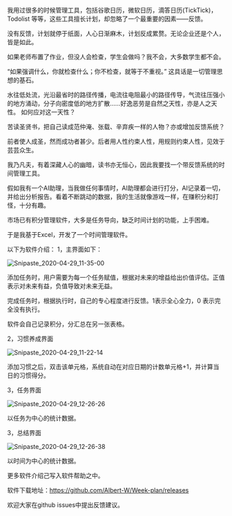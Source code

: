 我用过很多的时候管理工具，包括谷歌日历，微软日历，滴答日历(TickTick)，Todolist 等等，这些工具擅长计划，却忽略了一个最重要的因素——反馈。

没有反馈，计划就停于纸面，人心日渐麻木，计划反成累赘。无论企业还是个人，皆是如此。 

如果老师布置了作业，但没人会检查，学生会做吗？我不会，大多数学生都不会。 

“如果强调什么，你就检查什么；你不检查，就等于不重视。” 这具话是一切管理思想的基石。

水往低处流，光沿最省时的路径传播，电流往电阻最小的路径传导，气流往压强小的地方涌动，分子向密度低的地方扩散……好逸恶劳是自然之天性，亦是人之天性。
如何应对这一天性？

苦读圣贤书，把自己读成范仲淹、张载、辛弃疾一样的人物？亦或增加反馈系统？

前者使人成圣，然而成功者甚少。后者用人性约束人性，用规则约束人性，见效于芸芸众生。

我乃凡夫，有着深藏人心的幽暗，读书亦无恒心，因此我要找一个带反馈系统的时间管理工具。 

假如我有一个AI助理，当我做任何事情时，AI助理都会进行打分，AI记录着一切，并给出分析报告。看着不断跳动的数据，我的生活就像游戏一样，在赚积分和打怪，十分有趣。

市场已有积分管理软件，大多是任务导向，缺乏时间计划的功能，上手困难。 

于是我基于Excel，开发了一个时间管理软件。

以下为软件介绍：
1，主界面如下：

![Snipaste_2020-04-29_11-35-00](https://user-images.githubusercontent.com/21038139/80590823-7e3b0e80-8a14-11ea-92b0-8fdb400ef1b1.png)

添加任务时，用户需要为每一个任务赋值，根据对未来的增益给出价值评估。正值表示对未来有益，负值导致对未来无益。 

完成任务时，根据执行时，自己的专心程度进行反馈。1表示全心全力，0 表示完全没有执行。

软件会自己记录积分，分汇总在另一张表格。 

2，习惯养成界面

![Snipaste_2020-04-29_11-22-14](https://user-images.githubusercontent.com/21038139/80590876-8eeb8480-8a14-11ea-8120-4c845e655111.png)

添加习惯之后，双击该单元格，系统自动在对应日期的计数单元格+1，并计算当日的习惯得分。 

3，任务界面

![Snipaste_2020-04-29_12-26-26](https://user-images.githubusercontent.com/21038139/80590961-b8a4ab80-8a14-11ea-9c76-32952a05a2a7.png)

以任务为中心的统计数据。

3，总结界面

![Snipaste_2020-04-29_12-26-38](https://user-images.githubusercontent.com/21038139/80590981-c4906d80-8a14-11ea-9975-a4fdcbe81066.png)

以时间为中心的统计数据。

更多软件介绍己写入软件帮助之中。

软件下载地址：https://github.com/Albert-W/Week-plan/releases 

欢迎大家在github issues中提出反馈建议。

